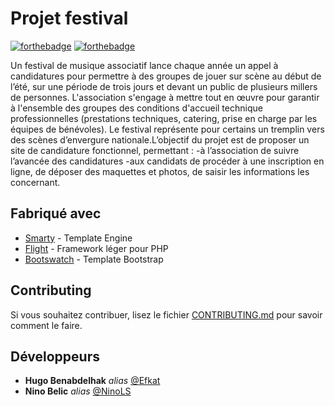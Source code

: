 # Projet festival

[![forthebadge](http://forthebadge.com/images/badges/built-with-love.svg)](http://forthebadge.com)  [![forthebadge](http://forthebadge.com/images/badges/powered-by-electricity.svg)](http://forthebadge.com) 

Un festival de musique associatif lance chaque année un appel à candidatures pour permettre à des groupes de jouer sur scène au début de l’été, sur une période de trois jours et devant un public de plusieurs millers de personnes. L'association s'engage à mettre tout en œuvre pour garantir à l'ensemble des groupes des conditions d'accueil technique professionnelles (prestations techniques, catering, prise en charge par les équipes de bénévoles). Le festival représente pour certains un tremplin vers des scènes d’envergure nationale.L’objectif du projet est de proposer un site de candidature fonctionnel, permettant : -à l’association de suivre l’avancée des candidatures -aux candidats de procéder à une inscription en ligne, de déposer des maquettes et photos, de saisir les informations les concernant.

## Fabriqué avec

* [Smarty](https://www.smarty.net/) - Template Engine
* [Flight](https://flightphp.com/) - Framework léger pour PHP
* [Bootswatch](https://bootswatch.com/) - Template Bootstrap

## Contributing

Si vous souhaitez contribuer, lisez le fichier [CONTRIBUTING.md](https://example.org) pour savoir comment le faire.

## Développeurs

* **Hugo Benabdelhak** _alias_ [@Efkat](https://github.com/Efkat)
* **Nino Belic** _alias_ [@NinoLS](https://github.com/NinoLS)
